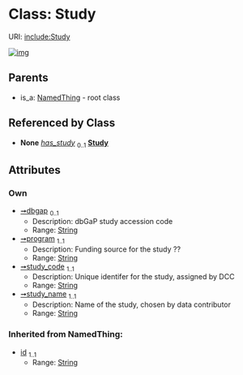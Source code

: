 
# Class: Study




URI: [include:Study](https://w3id.org/include/Study)


[![img](https://yuml.me/diagram/nofunky;dir:TB/class/[Biospecimen]-%20has_study%200..1>[Study&#124;dbgap:string%20%3F;program:string;study_code:string;study_name:string;id(i):string],[DataFile]-%20has_study%200..1>[Study],[Participant]-%20has_study%200..1>[Study],[NamedThing]^-[Study],[Participant],[NamedThing],[DataFile],[Biospecimen])](https://yuml.me/diagram/nofunky;dir:TB/class/[Biospecimen]-%20has_study%200..1>[Study&#124;dbgap:string%20%3F;program:string;study_code:string;study_name:string;id(i):string],[DataFile]-%20has_study%200..1>[Study],[Participant]-%20has_study%200..1>[Study],[NamedThing]^-[Study],[Participant],[NamedThing],[DataFile],[Biospecimen])

## Parents

 *  is_a: [NamedThing](NamedThing.md) - root class

## Referenced by Class

 *  **None** *[has_study](has_study.md)*  <sub>0..1</sub>  **[Study](Study.md)**

## Attributes


### Own

 * [➞dbgap](study__dbgap.md)  <sub>0..1</sub>
     * Description: dbGaP study accession code
     * Range: [String](types/String.md)
 * [➞program](study__program.md)  <sub>1..1</sub>
     * Description: Funding source for the study ??
     * Range: [String](types/String.md)
 * [➞study_code](study__study_code.md)  <sub>1..1</sub>
     * Description: Unique identifer for the study, assigned by DCC
     * Range: [String](types/String.md)
 * [➞study_name](study__study_name.md)  <sub>1..1</sub>
     * Description: Name of the study, chosen by data contributor
     * Range: [String](types/String.md)

### Inherited from NamedThing:

 * [id](id.md)  <sub>1..1</sub>
     * Range: [String](types/String.md)
